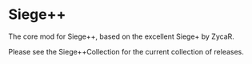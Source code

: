 # Siege++

The core mod for Siege++, based on the excellent Siege+ by ZycaR.

Please see the Siege++Collection for the current collection of releases.
